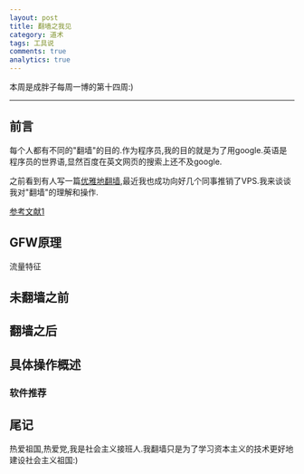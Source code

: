 ```yaml
---
layout: post
title: 翻墙之我见
category: 道术
tags: 工具说
comments: true
analytics: true
---
```


本周是成胖子每周一博的第十四周:)

---

## 前言
每个人都有不同的"翻墙"的目的.作为程序员,我的目的就是为了用google.英语是程序员的世界语,显然百度在英文网页的搜索上还不及google.

之前看到有人写一篇[优雅地翻墙](http://mp.weixin.qq.com/s?__biz=MzA3NTEzMTUwNA==&mid=210457700&idx=1&sn=322d1e4c13d3f33ade848e3889c410bf&scene=1#rd),最近我也成功向好几个同事推销了VPS.我来谈谈我对"翻墙"的理解和操作.

[参考文献1](https://docs.google.com/document/d/1mmMiMYbviMxJ-DhTyIGdK7OOg581LSD1CZV4XY1OMG8/pub#h.zi9ctduzsoet)

## GFW原理
流量特征

## 未翻墙之前

## 翻墙之后

## 具体操作概述

### 软件推荐

## 尾记
热爱祖国,热爱党,我是社会主义接班人.我翻墙只是为了学习资本主义的技术更好地建设社会主义祖国:)
